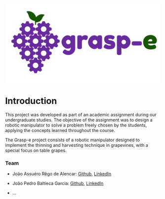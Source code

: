 <p align="center">
  <img src="https://github.com/JPBG-USP/graspe/blob/main/docs/images/logo.png" width="600">
</p>

# Introduction

This project was developed as part of an academic assignment during our undergraduate studies. The objective of the assignment was to design a robotic manipulator to solve a problem freely chosen by the students, applying the concepts learned throughout the course.

The Grasp-e project consists of a robotic manipulator designed to implement the thinning and harvesting technique in grapevines, with a special focus on table grapes.


### Team

- João Assuéro Rêgo de Alencar: [Github](https://github.com/JoaoAlencar21), [LinkedIn](https://br.linkedin.com/in/jo%C3%A3o-assu%C3%A9ro-r%C3%AAgo-de-alencar-b386692b3?original_referer=https%3A%2F%2Fwww.google.com%2F)

- João Pedro Baltieca Garcia: [Github](https://github.com/JPBG-USP), [LinkedIn](https://br.linkedin.com/in/jo%C3%A3o-assu%C3%A9ro-r%C3%AAgo-de-alencar-b386692b3?original_referer=https%3A%2F%2Fwww.google.com%2F)

- ...